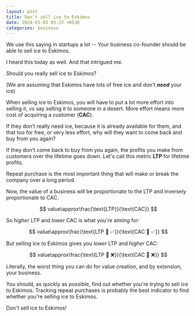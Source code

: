 ```yaml
---
layout: post
title: Don't sell ice to Eskimos
date: 2024-03-03 03:27 +0530
categories: business
---
```


<script src="https://cdn.mathjax.org/mathjax/latest/MathJax.js?config=TeX-AMS-MML_HTMLorMML" type="text/javascript"></script>

We use this saying in startups a lot -- Your business co-founder should be able to sell ice to Eskimos.

I heard this today as well. And that intrigued me.

Should you really sell ice to Eskimos?

(We are assuming that Eskimos have lots of free ice and don't ___need___ your ice)

When selling ice to Eskimos, you will have to put a lot more effort into selling it, vs say selling it to someone in a desert. More effort means more cost of acquiring a customer (**CAC**).

If they don't really need ice, because it is already available for them, and that too for free, or very less effort, why will they want to come back and buy from you again?

If they don't come back to buy from you again, the profits you make from customers over the lifetime goes down. Let's call this metric **LTP** for lifetime profits.

Repeat purchase is the most important thing that will make or break the company over a long period.

Now, the value of a business will be proportionate to the LTP and inversely proportionate to CAC.


$$ value\approx\frac{\text{LTP}}{\text{CAC}} $$

So *higher* LTP and *lower* CAC is what you're aiming for:

$$ value\approx\frac{\text{LTP 🔼 ✅}}{\text{CAC 🔽 ✅}} $$

But selling ice to Eskimos gives you _lower_ LTP and _higher_ CAC:

$$ value\approx\frac{\text{LTP 🔽 ❌}}{\text{CAC 🔼 ❌}} $$

Literally, the worst thing you can do for value creation, and by extension, your business.

You should, as quickly as possible, find out whether you're trying to sell ice to Eskimos. Tracking repeat purchases is probably the best indicator to find whether you're selling ice to Eskimos.

Don't sell ice to Eskimos!
